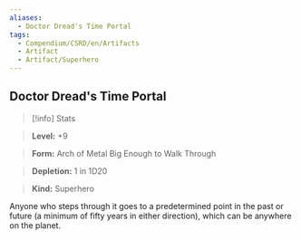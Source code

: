 ```yaml
---
aliases:
  - Doctor Dread's Time Portal
tags:
  - Compendium/CSRD/en/Artifacts
  - Artifact
  - Artifact/Superhero
---
```

    
      
## Doctor Dread's Time Portal      
>[!info] Stats      
> **Level:** +9      
> **Form:** Arch of Metal Big Enough to Walk Through      
> **Depletion:** 1 in 1D20      
> **Kind:** Superhero    
      
Anyone who steps through it goes to a predetermined point in the past or future (a minimum of fifty years in either direction), which can be anywhere on the planet.